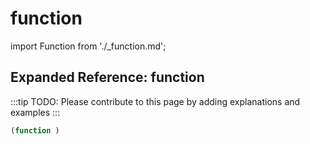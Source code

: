 # function

import Function from './_function.md';

<Function />

## Expanded Reference: function

:::tip
TODO: Please contribute to this page by adding explanations and examples
:::

```lisp
(function )
```
